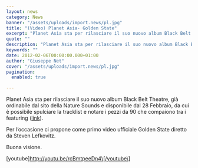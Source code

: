 ```yaml
---
layout: news
category: News
banner: "/assets/uploads/import.news/pl.jpg"
title: "(Video) Planet Asia- Golden State"
excerpt: "Planet Asia sta per rilasciare il suo nuovo album Black Belt Theatre, già ordinabile dal sito della Nature Sounds e disponibile dal 28 Febbraio, da cui è possibile spulciare la tracklist e notare i pezzi da 90 che compaiono tra i featuring (link). Per l’occasione ci propone come primo video ufficiale Golden State diretto da [&hellip"
quote: ""
description: "Planet Asia sta per rilasciare il suo nuovo album Black Belt Theatre, già ordinabile dal sito della Nature Sounds e disponibile dal 28 Febbraio, da cui è possibile spulciare la tracklist e notare i pezzi da 90 che compaiono tra i featuring (link). Per l’occasione ci propone come primo video ufficiale Golden State diretto da [&hellip"
keywords: ""
date: 2012-02-06T00:00:00.000+01:00
author: "Giuseppe Net"
cover: "/assets/uploads/import.news/pl.jpg"
pagination:
  enabled: true

---
```


Planet Asia sta per rilasciare il suo nuovo album Black Belt Theatre, già ordinabile dal sito della Nature Sounds e disponibile dal 28 Febbraio, da cui è possibile spulciare la tracklist e notare i pezzi da 90 che compaiono tra i featuring ([link](http://store.nature-sounds.net/store/products-page/featured/planet-asiablack-belt-theatrepre-order/)).

Per l’occasione ci propone come primo video ufficiale Golden State diretto da Steven Lefkovitz.

Buona visione.

\[youtube\]http://youtu.be/rcBmtpeeDn4\[/youtube\]